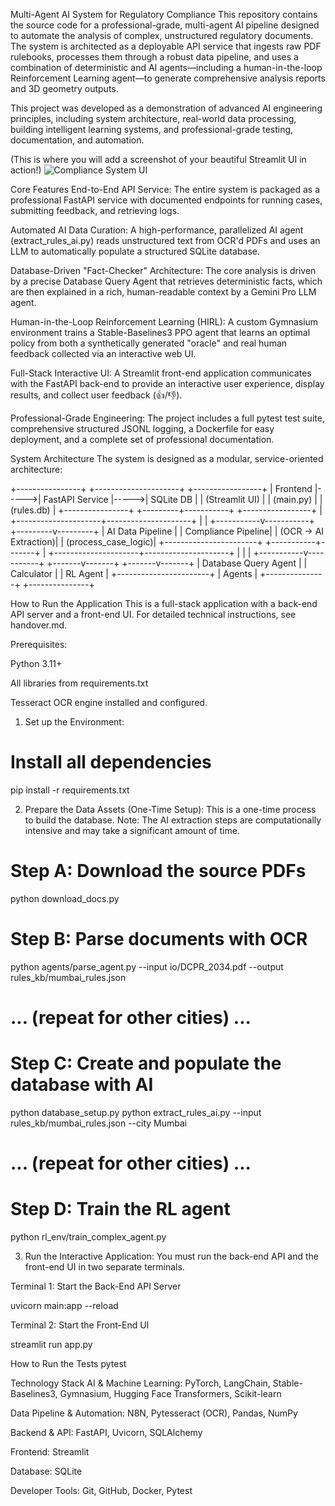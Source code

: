 Multi-Agent AI System for Regulatory Compliance
This repository contains the source code for a professional-grade, multi-agent AI pipeline designed to automate the analysis of complex, unstructured regulatory documents. The system is architected as a deployable API service that ingests raw PDF rulebooks, processes them through a robust data pipeline, and uses a combination of deterministic and AI agents—including a human-in-the-loop Reinforcement Learning agent—to generate comprehensive analysis reports and 3D geometry outputs.

This project was developed as a demonstration of advanced AI engineering principles, including system architecture, real-world data processing, building intelligent learning systems, and professional-grade testing, documentation, and automation.

(This is where you will add a screenshot of your beautiful Streamlit UI in action!)
![Compliance System UI](path/to/your/screenshot.png)

Core Features
End-to-End API Service: The entire system is packaged as a professional FastAPI service with documented endpoints for running cases, submitting feedback, and retrieving logs.

Automated AI Data Curation: A high-performance, parallelized AI agent (extract_rules_ai.py) reads unstructured text from OCR'd PDFs and uses an LLM to automatically populate a structured SQLite database.

Database-Driven "Fact-Checker" Architecture: The core analysis is driven by a precise Database Query Agent that retrieves deterministic facts, which are then explained in a rich, human-readable context by a Gemini Pro LLM agent.

Human-in-the-Loop Reinforcement Learning (HIRL): A custom Gymnasium environment trains a Stable-Baselines3 PPO agent that learns an optimal policy from both a synthetically generated "oracle" and real human feedback collected via an interactive web UI.

Full-Stack Interactive UI: A Streamlit front-end application communicates with the FastAPI back-end to provide an interactive user experience, display results, and collect user feedback (👍/👎).

Professional-Grade Engineering: The project includes a full pytest test suite, comprehensive structured JSONL logging, a Dockerfile for easy deployment, and a complete set of professional documentation.

System Architecture
The system is designed as a modular, service-oriented architecture:

+----------------+      +---------------------+      +-----------------+
|   Frontend     |----->|   FastAPI Service   |----->|   SQLite DB     |
| (Streamlit UI) |      |      (main.py)      |      |   (rules.db)    |
+----------------+      +---------+-----------+      +-----------------+
                                  |
            +---------------------+---------------------+
            |                                           |
+-----------v-----------+                     +---------v---------+
|    AI Data Pipeline   |                     |  Compliance Pipeline|
| (OCR -> AI Extraction)|                     |  (process_case_logic)|
+-----------------------+                     +-----------+-------+
                                                          |
            +---------------------+---------------------+
            |                     |                     |
+-----------v-----------+ +-------v-------+     +-------v-------+
| Database Query Agent  | | Calculator    |     |    RL Agent     |
+-----------------------+ | Agents        |     +---------------+
                          +---------------+

How to Run the Application
This is a full-stack application with a back-end API server and a front-end UI. For detailed technical instructions, see handover.md.

Prerequisites:

Python 3.11+

All libraries from requirements.txt

Tesseract OCR engine installed and configured.

1. Set up the Environment:

# Install all dependencies
pip install -r requirements.txt

2. Prepare the Data Assets (One-Time Setup):
This is a one-time process to build the database. Note: The AI extraction steps are computationally intensive and may take a significant amount of time.

# Step A: Download the source PDFs
python download_docs.py

# Step B: Parse documents with OCR
python agents/parse_agent.py --input io/DCPR_2034.pdf --output rules_kb/mumbai_rules.json
# ... (repeat for other cities) ...

# Step C: Create and populate the database with AI
python database_setup.py
python extract_rules_ai.py --input rules_kb/mumbai_rules.json --city Mumbai
# ... (repeat for other cities) ...

# Step D: Train the RL agent
python rl_env/train_complex_agent.py

3. Run the Interactive Application:
You must run the back-end API and the front-end UI in two separate terminals.

Terminal 1: Start the Back-End API Server

uvicorn main:app --reload

Terminal 2: Start the Front-End UI

streamlit run app.py

How to Run the Tests
pytest

Technology Stack
AI & Machine Learning: PyTorch, LangChain, Stable-Baselines3, Gymnasium, Hugging Face Transformers, Scikit-learn

Data Pipeline & Automation: N8N, Pytesseract (OCR), Pandas, NumPy

Backend & API: FastAPI, Uvicorn, SQLAlchemy

Frontend: Streamlit

Database: SQLite

Developer Tools: Git, GitHub, Docker, Pytest